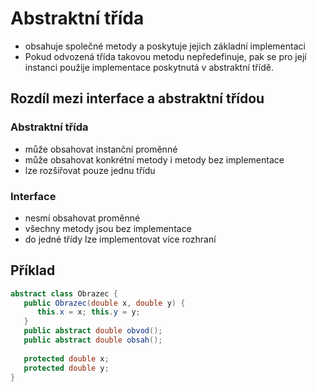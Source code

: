 # Abstraktní třída
* obsahuje společné metody a poskytuje jejich základní implementaci
* Pokud odvozená třída takovou metodu nepředefinuje, pak se pro její instanci použije implementace poskytnutá v abstraktní třídě.

## Rozdíl mezi interface a abstraktní třídou

### Abstraktní třída
* může obsahovat instanční proměnné
* může obsahovat konkrétní metody i metody bez implementace
* lze rozšiřovat pouze jednu třídu

### Interface
* nesmí obsahovat proměnné
* všechny metody jsou bez implementace
* do jedné třídy lze implementovat více rozhraní

## Příklad

```java
abstract class Obrazec { 
   public Obrazec(double x, double y) { 
      this.x = x; this.y = y; 
   } 
   public abstract double obvod(); 
   public abstract double obsah(); 
 
   protected double x; 
   protected double y;  
}
```
